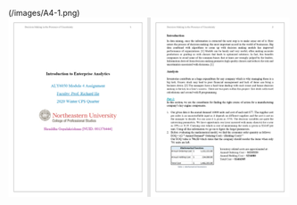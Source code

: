 
(/images/A4-1.png) 
![Alt Text](https://github.com/ShraddhaG16/Northeastern-Projects/raw/master/Enterprise%20Analytics/Decision%20Making%20in%20the%20Presence%20of%20Uncertainty/images/A4-1.png)
